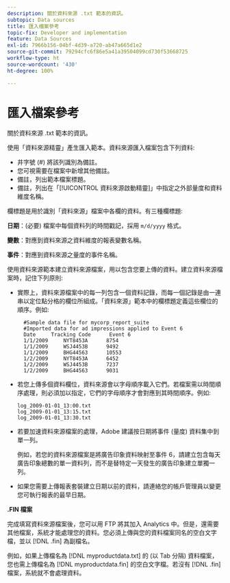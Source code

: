 ```yaml
---
description: 關於資料來源 .txt 範本的資訊。
subtopic: Data sources
title: 匯入檔案參考
topic-fix: Developer and implementation
feature: Data Sources
exl-id: 7966b156-04bf-4d39-a720-ab47a665d1e2
source-git-commit: 79294cfc6f86e5a41a39504099cd730f53668725
workflow-type: ht
source-wordcount: '430'
ht-degree: 100%

---
```


# 匯入檔案參考

關於資料來源 .txt 範本的資訊。

使用「資料來源精靈」產生匯入範本。資料來源匯入檔案包含下列資料:

* 井字號 (#) 將該列識別為備註。
* 您可視需要在檔案中新增其他備註。
* 備註，列出範本檔案標題。
* 備註，列出在「[!UICONTROL 資料來源啟動精靈]」中指定之外部量度和資料維度名稱。

欄標題是用於識別「資料來源」檔案中各欄的資料。有三種欄標題:

**日期**：(必要) 檔案中每個資料列的時間戳記，採用 `m/d/yyyy` 格式。

**變數**：對應到資料來源之資料維度的報表變數名稱。

**事件**：對應到資料來源之量度的事件名稱。

使用資料來源範本建立資料來源檔案，用以包含您要上傳的資料。建立資料來源檔案時，記住下列原則:

* 實際上，資料來源檔案中的每一列包含一個資料記錄，而每一個記錄是由一連串以定位點分格的欄位所組成。「資料來源」範本中的欄標題定義這些欄位的順序。例如:

   ```
     #Sample data file for mycorp_report_suite 
     #Imported data for ad impressions applied to Event 6
     Date     Tracking Code      Event 6 
     1/1/2009     NYT8453A      8754
     1/1/2009     WSJ4453B      9492
     1/1/2009     BHG44563      10553
     1/2/2009     NYT8453A      6452
     1/2/2009     WSJ4453B      7237
     1/2/2009     BHG44563      9031
   ```

* 若您上傳多個資料欄位，資料來源會以字母順序載入它們。若檔案需以時間順序處理，則必須加以指定，它們的字母順序才會對應到其時間順序。例如:

   ```
   log_2009-01-01_13:00.txt
   log_2009-01-01_13:15.txt
   log_2009-01-01_13:30.txt
   ```

* 若要加速資料來源檔案的處理，Adobe 建議按日期將事件 (量度) 資料集中到單一列。

   例如，若您的資料來源檔案是將廣告印象資料映射至事件 6，請建立包含每天廣告印象總數的單一資料列，而不是替特定一天發生的廣告印象建立單獨一列。
* 如果您需要上傳報表套裝建立日期以前的資料，請連絡您的帳戶管理員以變更您可執行報表的最早日期。

**.FIN 檔案**

完成填寫資料來源檔案後，您可以用 FTP 將其加入 Analytics 中。但是，還需要其他檔案，系統才能處理您的資料。您必須上傳與您的資料檔案同名的空白文字檔，並以 [!DNL .fin] 為副檔名。

例如，如果上傳檔名為 [!DNL myproductdata.txt] 的 (以 Tab 分隔) 資料檔案，您也需上傳檔名為 [!DNL myproductdata.fin] 的空白文字檔。若沒有 [!DNL .fin] 檔案，系統就不會處理資料。
